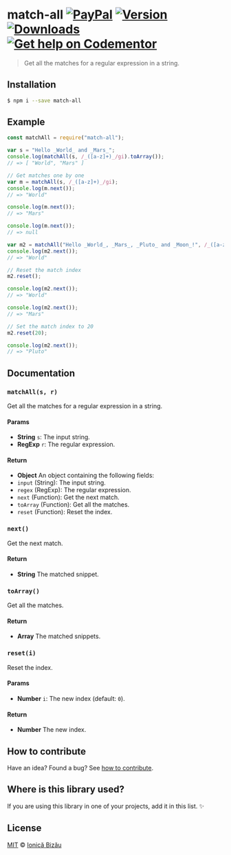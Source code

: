 # match-all [![PayPal](https://img.shields.io/badge/%24-paypal-f39c12.svg)][paypal-donations] [![Version](https://img.shields.io/npm/v/match-all.svg)](https://www.npmjs.com/package/match-all) [![Downloads](https://img.shields.io/npm/dt/match-all.svg)](https://www.npmjs.com/package/match-all) [![Get help on Codementor](https://cdn.codementor.io/badges/get_help_github.svg)](https://www.codementor.io/johnnyb?utm_source=github&utm_medium=button&utm_term=johnnyb&utm_campaign=github)

> Get all the matches for a regular expression in a string.

## Installation

```sh
$ npm i --save match-all
```

## Example

```js
const matchAll = require("match-all");

var s = "Hello _World_ and _Mars_";
console.log(matchAll(s, /_([a-z]+)_/gi).toArray());
// => [ "World", "Mars" ]

// Get matches one by one
var m = matchAll(s, /_([a-z]+)_/gi);
console.log(m.next());
// => "World"

console.log(m.next());
// => "Mars"

console.log(m.next());
// => null

var m2 = matchAll("Hello _World_, _Mars_, _Pluto_ and _Moon_!", /_([a-z]+)_/gi);
console.log(m2.next());
// => "World"

// Reset the match index
m2.reset();

console.log(m2.next());
// => "World"

console.log(m2.next());
// => "Mars"

// Set the match index to 20
m2.reset(20);

console.log(m2.next());
// => "Pluto"
```

## Documentation

### `matchAll(s, r)`
Get all the matches for a regular expression in a string.

#### Params
- **String** `s`: The input string.
- **RegExp** `r`: The regular expression.

#### Return
- **Object** An object containing the following fields:
 - `input` (String): The input string.
 - `regex` (RegExp): The regular expression.
 - `next` (Function): Get the next match.
 - `toArray` (Function): Get all the matches.
 - `reset` (Function): Reset the index.

### `next()`
Get the next match.

#### Return
- **String** The matched snippet.

### `toArray()`
Get all the matches.

#### Return
- **Array** The matched snippets.

### `reset(i)`
Reset the index.

#### Params
- **Number** `i`: The new index (default: `0`).

#### Return
- **Number** The new index.

## How to contribute
Have an idea? Found a bug? See [how to contribute][contributing].

## Where is this library used?
If you are using this library in one of your projects, add it in this list. :sparkles:

## License

[MIT][license] © [Ionică Bizău][website]

[paypal-donations]: https://www.paypal.com/cgi-bin/webscr?cmd=_s-xclick&hosted_button_id=RVXDDLKKLQRJW
[donate-now]: http://i.imgur.com/6cMbHOC.png

[license]: http://showalicense.com/?fullname=Ionic%C4%83%20Biz%C4%83u%20%3Cbizauionica%40gmail.com%3E%20(http%3A%2F%2Fionicabizau.net)&year=2015#license-mit
[website]: http://ionicabizau.net
[contributing]: /CONTRIBUTING.md
[docs]: /DOCUMENTATION.md